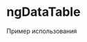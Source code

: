 # ngDataTable

Пример использования

<code>
   <script src="/ng-datatable/mymodule.js?v=44"></script>
</code>


<code>
                       <mydatatable table_name="{{tb.table_name}}" field_title={{tb.field_title}} id_name="{{tb.id_name}}" field_look={{tb.field_look}} config_table={{tb.config_table}}></mydatatable>

</code>
